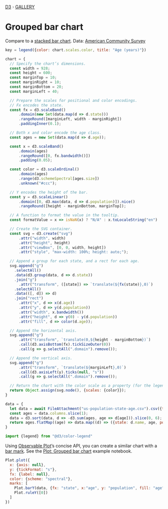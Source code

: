 <div style="color: grey; font: 13px/25.5px var(--sans-serif); text-transform: uppercase;"><h1 style="display: none;">Grouped bar chart</h1><a href="https://d3js.org/">D3</a> › <a href="/@d3/gallery">Gallery</a></div>

# Grouped bar chart

Compare to a [stacked bar chart](/@d3/stacked-bar-chart/2). Data: [American Community Survey](/@mbostock/working-with-the-census-api)

```js
key = legend({color: chart.scales.color, title: "Age (years)"})
```

```js echo
chart = {
  // Specify the chart’s dimensions.
  const width = 928;
  const height = 600;
  const marginTop = 10;
  const marginRight = 10;
  const marginBottom = 20;
  const marginLeft = 40;

  // Prepare the scales for positional and color encodings.
  // Fx encodes the state.
  const fx = d3.scaleBand()
      .domain(new Set(data.map(d => d.state)))
      .rangeRound([marginLeft, width - marginRight])
      .paddingInner(0.1);

  // Both x and color encode the age class.
  const ages = new Set(data.map(d => d.age));

  const x = d3.scaleBand()
      .domain(ages)
      .rangeRound([0, fx.bandwidth()])
      .padding(0.05);

  const color = d3.scaleOrdinal()
      .domain(ages)
      .range(d3.schemeSpectral[ages.size])
      .unknown("#ccc");

  // Y encodes the height of the bar.
  const y = d3.scaleLinear()
      .domain([0, d3.max(data, d => d.population)]).nice()
      .rangeRound([height - marginBottom, marginTop]);

  // A function to format the value in the tooltip.
  const formatValue = x => isNaN(x) ? "N/A" : x.toLocaleString("en")

  // Create the SVG container.
  const svg = d3.create("svg")
      .attr("width", width)
      .attr("height", height)
      .attr("viewBox", [0, 0, width, height])
      .attr("style", "max-width: 100%; height: auto;");

  // Append a group for each state, and a rect for each age.
  svg.append("g")
    .selectAll()
    .data(d3.group(data, d => d.state))
    .join("g")
      .attr("transform", ([state]) => `translate(${fx(state)},0)`)
    .selectAll()
    .data(([, d]) => d)
    .join("rect")
      .attr("x", d => x(d.age))
      .attr("y", d => y(d.population))
      .attr("width", x.bandwidth())
      .attr("height", d => y(0) - y(d.population))
      .attr("fill", d => color(d.age));

  // Append the horizontal axis.
  svg.append("g")
      .attr("transform", `translate(0,${height - marginBottom})`)
      .call(d3.axisBottom(fx).tickSizeOuter(0))
      .call(g => g.selectAll(".domain").remove());

  // Append the vertical axis.
  svg.append("g")
      .attr("transform", `translate(${marginLeft},0)`)
      .call(d3.axisLeft(y).ticks(null, "s"))
      .call(g => g.selectAll(".domain").remove());

  // Return the chart with the color scale as a property (for the legend).
  return Object.assign(svg.node(), {scales: {color}});
}
```

```js echo
data = {
  let data = await FileAttachment("us-population-state-age.csv").csv({typed: true});
  const ages = data.columns.slice(1);
  data = d3.sort(data, d => -d3.sum(ages, age => d[age])).slice(0, 6);
  return ages.flatMap((age) => data.map((d) => ({state: d.name, age, population: d[age]})));
}
```

```js echo
import {legend} from "@d3/color-legend"
```

Using [Observable Plot](https://observablehq.com/plot)’s concise API, you can create a similar chart with a [bar mark](https://observablehq.com/plot/marks/bar). See the [Plot: Grouped bar chart](https://observablehq.com/@observablehq/plot-grouped-bar-chart?intent=fork) example notebook.

```js echo
Plot.plot({
  x: {axis: null},
  y: {tickFormat: "s"},
  fx: {label: null},
  color: {scheme: "spectral"},
  marks: [
    Plot.barY(data, {fx: "state", x:"age", y: "population", fill: "age", sort: {color: null, x: null, fx: {value: "-y", reduce: "sum"}}}),
    Plot.ruleY([0])
  ]
})
```
